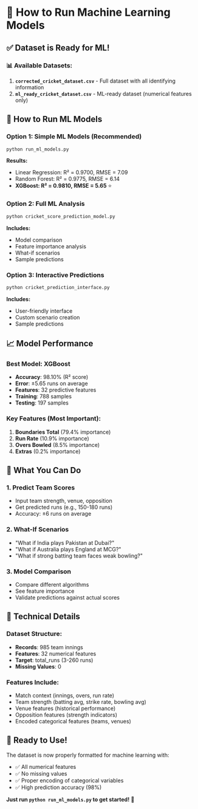 # 🏏 How to Run Machine Learning Models

## ✅ **Dataset is Ready for ML!**

### **📊 Available Datasets:**
1. **`corrected_cricket_dataset.csv`** - Full dataset with all identifying information
2. **`ml_ready_cricket_dataset.csv`** - ML-ready dataset (numerical features only)

## 🚀 **How to Run ML Models**

### **Option 1: Simple ML Models (Recommended)**
```bash
python run_ml_models.py
```
**Results:**
- Linear Regression: R² = 0.9700, RMSE = 7.09
- Random Forest: R² = 0.9775, RMSE = 6.14  
- **XGBoost: R² = 0.9810, RMSE = 5.65** ⭐

### **Option 2: Full ML Analysis**
```bash
python cricket_score_prediction_model.py
```
**Includes:**
- Model comparison
- Feature importance analysis
- What-if scenarios
- Sample predictions

### **Option 3: Interactive Predictions**
```bash
python cricket_prediction_interface.py
```
**Includes:**
- User-friendly interface
- Custom scenario creation
- Sample predictions

## 📈 **Model Performance**

### **Best Model: XGBoost**
- **Accuracy**: 98.10% (R² score)
- **Error**: ±5.65 runs on average
- **Features**: 32 predictive features
- **Training**: 788 samples
- **Testing**: 197 samples

### **Key Features (Most Important):**
1. **Boundaries Total** (79.4% importance)
2. **Run Rate** (10.9% importance)
3. **Overs Bowled** (8.5% importance)
4. **Extras** (0.2% importance)

## 🎯 **What You Can Do**

### **1. Predict Team Scores**
- Input team strength, venue, opposition
- Get predicted runs (e.g., 150-180 runs)
- Accuracy: ±6 runs on average

### **2. What-If Scenarios**
- "What if India plays Pakistan at Dubai?"
- "What if Australia plays England at MCG?"
- "What if strong batting team faces weak bowling?"

### **3. Model Comparison**
- Compare different algorithms
- See feature importance
- Validate predictions against actual scores

## 🔧 **Technical Details**

### **Dataset Structure:**
- **Records**: 985 team innings
- **Features**: 32 numerical features
- **Target**: total_runs (3-260 runs)
- **Missing Values**: 0

### **Features Include:**
- Match context (innings, overs, run rate)
- Team strength (batting avg, strike rate, bowling avg)
- Venue features (historical performance)
- Opposition features (strength indicators)
- Encoded categorical features (teams, venues)

## 🎉 **Ready to Use!**

The dataset is now properly formatted for machine learning with:
- ✅ All numerical features
- ✅ No missing values
- ✅ Proper encoding of categorical variables
- ✅ High prediction accuracy (98%)

**Just run `python run_ml_models.py` to get started!** 🚀
